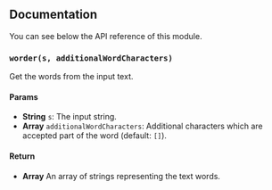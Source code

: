 ## Documentation

You can see below the API reference of this module.

### `worder(s, additionalWordCharacters)`
Get the words from the input text.

#### Params

- **String** `s`: The input string.
- **Array** `additionalWordCharacters`: Additional characters which are accepted part of the word (default: `[]`).

#### Return
- **Array** An array of strings representing the text words.

